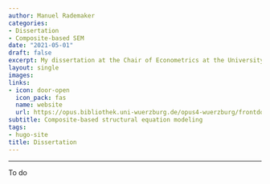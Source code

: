 ```yaml
---
author: Manuel Rademaker
categories:
- Dissertation
- Composite-based SEM
date: "2021-05-01"
draft: false
excerpt: My dissertation at the Chair of Econometrics at the University of Würzburg.
layout: single
images:
links:
- icon: door-open
  icon_pack: fas
  name: website
  url: https://opus.bibliothek.uni-wuerzburg.de/opus4-wuerzburg/frontdoor/deliver/index/docId/21593/file/Rademaker_Manuel_Dissertation.pdf
subtitle: Composite-based structural equation modeling
tags:
- hugo-site
title: Dissertation
---
```

---

To do